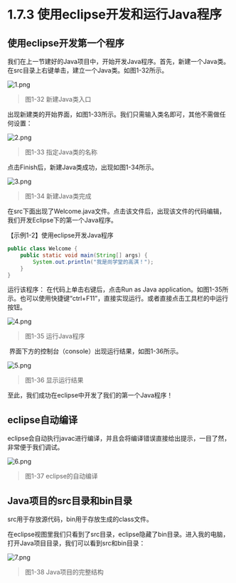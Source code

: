 # 1.7.3 使用eclipse开发和运行Java程序

## 使用eclipse开发第一个程序

   我们在上一节建好的Java项目中，开始开发Java程序。首先，新建一个Java类。在src目录上右键单击，建立一个Java类。如图1-32所示。

![1.png](https://www.sxt.cn/360shop/Public/admin/UEditor/20170515/1494842405992839.png)

> 图1-32 新建Java类入口

   出现新建类的开始界面，如图1-33所示。我们只需输入类名即可，其他不需做任何设置：

![2.png](https://www.sxt.cn/360shop/Public/admin/UEditor/20170515/1494842417827128.png)

> 图1-33 指定Java类的名称

   点击Finish后，新建Java类成功，出现如图1-34所示。

![3.png](https://www.sxt.cn/360shop/Public/admin/UEditor/20170515/1494842430268879.png)

> 图1-34 新建Java类完成

   在src下面出现了Welcome.java文件。点击该文件后，出现该文件的代码编辑，我们开发Eclipse下的第一个Java程序。

   【示例1-2】使用eclipse开发Java程序

```java
public class Welcome {
    public static void main(String[] args) {
        System.out.println("我是尚学堂的高淇！");
    }
}
```

   运行该程序： 在代码上单击右键后，点击Run as  Java  application。如图1-35所示。也可以使用快捷键“ctrl+F11”，直接实现运行。或者直接点击工具栏的中运行按钮。

![4.png](https://www.sxt.cn/360shop/Public/admin/UEditor/20170515/1494842478482362.png)

> 图1-35 运行Java程序

​    界面下方的控制台（console）出现运行结果，如图1-36所示。

![5.png](https://www.sxt.cn/360shop/Public/admin/UEditor/20170515/1494842500265687.png)

> 图1-36 显示运行结果

   至此，我们成功在eclipse中开发了我们的第一个Java程序！

## eclipse自动编译

   eclipse会自动执行javac进行编译，并且会将编译错误直接给出提示，一目了然，非常便于我们调试。

![6.png](https://www.sxt.cn/360shop/Public/admin/UEditor/20170515/1494842517619975.png)

> 图1-37 eclipse的自动编译

## Java项目的src目录和bin目录

   src用于存放源代码，bin用于存放生成的class文件。

   在eclipse视图里我们只看到了src目录，eclipse隐藏了bin目录。进入我的电脑，打开Java项目目录，我们可以看到src和bin目录：

![7.png](https://www.sxt.cn/360shop/Public/admin/UEditor/20170515/1494842523614536.png)

> 图1-38 Java项目的完整结构